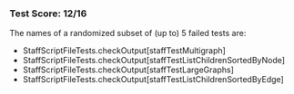 ### Test Score: 12/16

The names of a randomized subset of (up to) 5 failed tests are:
 - StaffScriptFileTests.checkOutput[staffTestMultigraph]
 - StaffScriptFileTests.checkOutput[staffTestListChildrenSortedByNode]
 - StaffScriptFileTests.checkOutput[staffTestLargeGraphs]
 - StaffScriptFileTests.checkOutput[staffTestListChildrenSortedByEdge]


